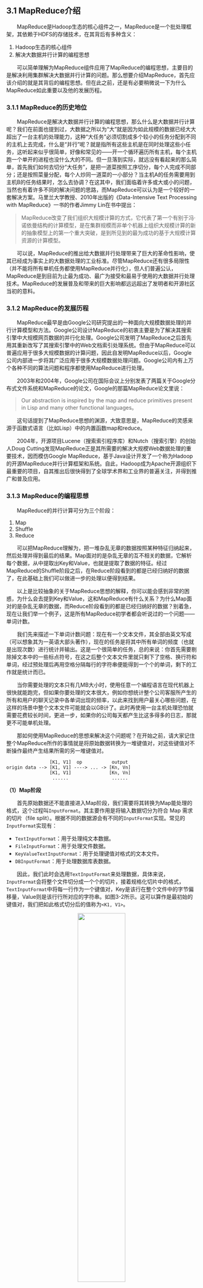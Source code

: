 ## 3.1 MapReduce介绍

&emsp;&emsp;MapReduce是Hadoop生态的核心组件之一，MapReduce是一个批处理框架，其依赖于HDFS的存储技术，在其背后有多种含义：

1. Hadoop生态的核心组件
2. 解决大数据并行计算的编程思想

&emsp;&emsp;可以简单理解为MapReduce组件应用了MapReduce的编程思想，主要目的是解决利用集群解决大数据并行计算的问题。那么想要介绍MapReduce，首先应该介绍的就是其背后的编程思想。但在此之前，还是有必要稍微说一下为什么MapReduce如此重要以及他的发展历程。

### 3.1.1 MapReduce的历史地位

&emsp;&emsp;MapReduce是解决大数据并行计算的编程思想，那么什么是大数据并行计算呢？我们在前面也提到过，大数据之所以为“大”就是因为如此规模的数据已经大大超出了一台主机的处理能力，这种“大任务”必须切割成多个较小的任务分配到不同的主机上去完成，什么是“并行”呢？就是指所有这些主机是在同时处理这些小任务，这听起来似乎很简单，好像和常见的——开一个循环遍历所有主机，每个主机跑一个单开的进程也没什么大的不同。但一旦落到实际，就远没有看起来的那么简单，首先我们如何去切分“大任务”，是把一道菜按照工序切分，每个人完成不同部分；还是按照菜量分配，每个人炒同一道菜的一小部分？当主机A的任务需要用到主机B的任务结果时，怎么去协调？在这其中，我们面临着许多或大或小的问题，当然也有着许多不同的解决问题的思路，而MapReduce可以认为是一个较好的一套解决方案。马里兰大学教授、2010年出版的《Data-Intensive Text Processing with MapReduce》一书的作者Jimmy Lin在书中提出：
>MapReduce改变了我们组织大规模计算的方式，它代表了第一个有别于冯·诺依曼结构的计算模型，是在集群规模而非单个机器上组织大规模计算的新的抽象模型上的第一个重大突破，是到所见到的最为成功的基于大规模计算资源的计算模型。

&emsp;&emsp;可以说，MapReduce的推出给大数据并行处理带来了巨大的革命性影响，使其已经成为事实上的大数据处理的工业标准。尽管MapReduce还有很多局限性（并不能将所有单机任务都使用MapReduce并行化），但人们普遍公认，MapReduce是到目前为止最为成功、最广为接受和最易于使用的大数据并行处理技术。MapReduce的发展普及和带来的巨大影响都远远超出了发明者和开源社区当初的意料。

### 3.1.2 MapReduce的发展历程

&emsp;&emsp;MapReduce最早是由Google公司研究提出的一种面向大规模数据处理的并行计算模型和方法。Google公司设计MapReduce的初衷主要是为了解决其搜索引擎中大规模网页数据的并行化处理。Google公司发明了MapReduce之后首先用其重新改写了其搜索引擎中的Web文档索引处理系统。但由于MapReduce可以普遍应用于很多大规模数据的计算问题，因此自发明MapReduce以后，Google公司内部进一步将其广泛应用于很多大规模数据处理问题。Google公司内有上万个各种不同的算法问题和程序都使用MapReduce进行处理。

&emsp;&emsp;2003年和2004年，Google公司在国际会议上分别发表了两篇关于Google分布式文件系统和MapReduce的论文，Google的那篇MapReduce论文里说：
>Our abstraction is inspired by the map and reduce primitives present in Lisp and many other functional languages。

&emsp;&emsp;这句话提到了MapReduce思想的渊源，大致意思是，MapReduce的灵感来源于函数式语言（比如Lisp）中的内置函数map和reduce。

&emsp;&emsp;2004年，开源项目Lucene（搜索索引程序库）和Nutch（搜索引擎）的创始人Doug Cutting发现MapReduce正是其所需要的解决大规模Web数据处理的重要技术，因而模仿Google MapReduce，基于Java设计开发了一个称为Hadoop的开源MapReduce并行计算框架和系统。自此，Hadoop成为Apache开源组织下最重要的项目，自其推出后很快得到了全球学术界和工业界的普遍关注，并得到推广和普及应用。

### 3.1.3 MapReduce的编程思想

&emsp;&emsp;MapReduce的并行计算可分为三个阶段：

1. Map
2. Shuffle
3. Reduce
   
&emsp;&emsp;可以把MapReduce理解为，把一堆杂乱无章的数据按照某种特征归纳起来，然后处理并得到最后的结果。Map面对的是杂乱无章的互不相关的数据，它解析每个数据，从中提取出Key和Value，也就是提取了数据的特征。经过MapReduce的Shuffle阶段之后，在Reduce阶段看到的都是已经归纳好的数据了，在此基础上我们可以做进一步的处理以便得到结果。

&emsp;&emsp;以上是比较抽象的关于MapReduce思想的解释，你可以能会感到非常的困惑，为什么会去提到Key和Value，这和MapReduce有什么关系？为什么Map面对的是杂乱无章的数据，而Reduce阶段看到的都是已经归纳好的数据？别着急，现在让我们举一个例子，这是所有MapReduce初学者都会听说过的一个问题——单词计数。

&emsp;&emsp;我们先来描述一下单词计数问题：现在有一个文本文件，其全部由英文写成（可以想象其为一英语大部头著作），现在的任务是将其中所有单词的频度（也就是出现次数）进行统计并输出。这是一个很简单的任务，总的来说：你首先需要剔除掉文本中的一些标点符号，在这之后整个文本文件里就只剩下了空格、换行符和单词，经过预处理后再用空格分隔每行的字符串便能得到一个个的单词，剩下的工作就是统计而已。

&emsp;&emsp;当你需要处理的文本只有几MB大小时，使用任意一个编程语言在现代机器上很快就能跑完，但如果你要处理的文本很大，例如你想统计整个公司客服所产生的所有和用户的聊天记录中各单词出现的频率，以此来找到用户最关心哪些问题，在这样的场景中整个文本文件可能就会以GB计了。此时再使用一台主机处理恐怕就需要花费较长时间，更进一步，如果你的公司每天都产生比这多得多的日志，那就更不可能单机处理。

&emsp;&emsp;那如何使用MapReduce的思想来解决这个问题呢？在开始之前，请大家记住整个MapReduce所作的事情就是将原始数据转换为一堆键值对，对这些键值对不断操作最终产生结果所需的另一堆键值对。

```
                [K1, V1]  op           output   
origin data --> [K1, V1] ----> ... -> [Kn, Vn]
                [K1, V1]              [Kn, Vn]
                 ......                ......
```

**（1）Map阶段**

&emsp;&emsp;首先原始数据还不能直接进入Map阶段，我们需要将其转换为Map能处理的格式，这个过程叫`InputFormat`。其主要作用是将输入数据切分为符合 Map 需求的切片（file split）。根据不同的数据源会有不同的`InputFormat`实现。常见的`InputFormat`实现有：

* `TextInputFormat`：用于处理纯文本数据。
* `FileInputFormat`：用于处理文件数据。
* `KeyValueTextInputFormat`：用于处理键值对格式的文本文件。
* `DBInputFormat`：用于处理数据库表数据。


&emsp;&emsp;因此，我们此时会选用`TextInputFormat`来处理数据，具体来说，`InputFormat`会将整个文件切分成一个个的切片，接着规格化切片中的格式，`TextInputFormat`中将每一行作为一个键值对，Key是该行在整个文件中的字节偏移量，Value则是该行行所对应的字符串。如图3-2所示。这可以算作是最初始的键值对，我们把如此格式切分后的值称为`<K1, V1>`。

<p align="center">
    <img src="/pic/3/3-2 TextInputFormat.png" width="50%">
    <br/>
    <em>图3-2 TextInputFormat</em>
</p>


&emsp;&emsp;接着每个切片（在这里每个切片包含多个如上图所示的键值对）会进入一个叫做MapTask的结构并行处理，在其中我们会去提取数据的特征，此时我们需要编写一个`Mapper`方法，用该方法去处理经过`TextInputFormat`后得到的`<K1, V1>`键值对，将其转换为另一不同格式的键值对`<K2, V2>`。在此任务中我们只需要将前面提取出的每行字符串进一步切分为一个个的单词即可，因为涉及到的是单词计数，我们便将Key设置为该单词，Value设置为1代表该单词在此出现一次。以下展示了一个包含三个键值对的切片经过MapTask后的结果。整个Map阶段（InputFormat+Mapper）流程如图3-4所示。  

```
<0, Hello Hadoop>              Mapper    <hello, 1>   
<12, I am a big data learner>  ----->    <i,     1> 
<35, this is so amazing>                 <Hadoop,1>
                                         <data,  1>
                                         ......                
```

<p align="center">
    <img src="/pic/3/3-4 Map运行流程.png" width="50%">
    <br/>
    <em>图3-4 Map运行流程</em>
</p>

**（2）Shuffle阶段**

&emsp;&emsp;当MapTask任务执行完成后，Map阶段处理的数据将重新改组传递到Reducer阶段处理，这个过程叫做Shuffle。在该阶段要完成的工作简述如下：

1. 对输出的 Key-Value 对进行分区
2. 对不同分区的数据按照相同的 Key 排序
3. 对数据进行分组, 相同 Key 的 Value 放入一个集合中
   

&emsp;&emsp;我们一步一步来看，首先在第一步分区的含义是指有些时候我们相将任务的结果根据需求划分成不同的部分，例如我想：

1. 单独统计单词长度小于5的单词出现的频度
2. 单独统计单词长度大于5的单词出现的频度

&emsp;&emsp;我们可以将MapTask得到的`<K2, V2>`依据K2的长度分成两个不同的分区，将他们分别发送给不同的ReduceTask。在第二步中，我们会将处于相同分组的数据按照Key的字典序进行排序。在第三步，具有相同Key的键值对会被聚合在一起，形成新的`<K2, V2>`，在Shuffle前后K2的值保持不变，而新形成的V2是Map输出结果键值对（即`<K2, V2>`）中所有相同K2对应的值V2组成的集合。

```
<hadoop, 1>          
<hello, 1>           <hadoop, [1, 1]>
<hadoop, 1>   ---->  <hello,  [1, 1]>
<hello, 1>
```



**（3）Reduce阶段**

&emsp;&emsp;每个分区的数据会由一个ReduceTask处理，有多少个分区就有多少个ReduceTask。ReduceTask接受Shuffle阶段产生的键值对`<K2, V2>`，对其进行用户自定义的处理逻辑，最终结果同样以键值对的方式输出为`<K3, V3>`，经过以上（1），（2）步骤后，在这里每个单词就对应着一个键值对，键值对的值为一个集合，其中的元素全为1，而该集合的大小就对应着该单词在文本中出现的次数。故在Reduce阶段我们只需对每一个键值对的Value进行求和即可，Key保持不变，那么得到的`<K3, V3>`就代表单词K3出现的次数V3。

```      
                              output 
<hello, [1, 1]>   reduce     <hello,  2>
<hadoop, [1, 1]>  ------>    <hadoop, 4>
.....                           ......
```



<p align="center">
    <img src="/pic/3/3-5 Shuffle&Reduce运行流程.png" width="50%">
    <br/>
    <em>图3-5 Shuffle & Reduce运行流程</em>
</p>

&emsp;&emsp;通过单词计数的例子，相信你已经了解了MapReduce的工作方式，总结来说，MapReduce的构思如下：



<p align="center">
    <img src="/pic/3/3-3 MapReduce工作流程概述.png" width="50%">
    <br/>
    <em>图3-3 MapReduce工作流程概述</em>
</p>

**（1）分而治之**

&emsp;&emsp;对相互间不具有计算依赖关系的大数据，实现并行最自然的办法就是采取分而治之的策略。并行计算的第一个重要问题是如何划分计算任务或者计算数据以便对划分的子任务或数据块同时进行计算。不可分拆的计算任务或相互间有依赖关系的数据无法进行并行计算！单词计数便是这种不具有依赖关系的大数据，对每行单词做统计和其他行完全无关，但倘若你想分析的是每句对话是由哪个角色说出的，这样行和行之间就有了依赖关系，也就无法使用MapReduce完成了。

**（2）统一构架，隐藏系统层细节**

&emsp;&emsp;如何提供统一的计算框架，如果没有统一封装底层细节，那么程序员则需要考虑诸如数据存储、划分、分发、结果收集、错误恢复等诸多细节；为此，MapReduce设计并提供了统一的计算框架，为程序员隐藏了绝大多数系统层面的处理细节。

&emsp;&emsp;MapReduce最大的亮点在于通过抽象模型和计算框架把需要做什么(what need to do)与具体怎么做(how to do)分开了，为程序员提供一个抽象和高层的编程接口和框架。程序员仅需要关心其应用层的具体计算问题，仅需编写少量的处理应用本身计算问题的程序代码。如何具体完成这个并行计算任务所相关的诸多系统层细节被隐藏起来,交给计算框架去处理：从分布代码的执行，到大到数千小到单个节点集群的自动调度使用。总的来说，在一般情况下程序员编写MapReduce程序只需要考虑这几件事：

1. 设定`InputFormat`如何对数据切片，产生`<K1, V1>`。
2. 设计MapTask，`<K1, V1> --> <K2, V2>`。
3. 设定如何分区（也可不做，则默认所有数据一个分区），聚合`<K2, V2>`。
4. 设计ReduceTask，`<K2, V2> --> <K3, V3>`。
5. 设定`OutputFormat`，得到最终结果文件。

### 3.1.4 总结

&emsp;&emsp;我们已经从思想上完全了解了MapReduce，那么接下来要学习的便是MapReduce实践，在后续的内容中，我们会带领大家完成编写一个简单的MapReduce任务，同时更具体地去学习MapReduce实际上的整个运行逻辑。但在此之前，我们需要先学习Hadoop中的另一个核心组件——Yarn。